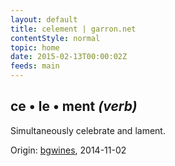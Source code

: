 ```yaml
---
layout: default
title: celement | garron.net
contentStyle: normal
topic: home
date: 2015-02-13T00:00:02Z
feeds: main
---
```


## ce • le • ment *(verb)*

Simultaneously celebrate and lament.

Origin: [bgwines](http://www.bgwines.net/), 2014-11-02